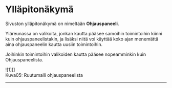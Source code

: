 # Ylläpitonäkymä

Sivuston ylläpitonäkymä on nimeltään __Ohjauspaneeli__.

Yläreunassa on valikoita, jonkan kautta pääsee samoihin toimintoihin kiinni kuin ohjauspaneelistakin,
ja lisäksi niitä voi käyttää koko ajan menemättä aina ohjauspaneelin kautta uusiin toimintoihin.

Joihinkin toimintoihin valikoiden kautta pääsee nopeamminkin kuin Ohjauspaneelista.

<figure class="fig-n border" style="margin:10px 0 0 0">
![1][]
<figcaption>Kuva05: Ruutumalli ohjauspaneelista</figcaption>
</figure>

----

[1]: kuvat/kuva05.png "Ruutukaappaus etusivun alusta"

